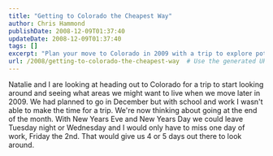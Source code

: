 ```yaml
---
title: "Getting to Colorado the Cheapest Way"
author: Chris Hammond
publishDate: 2008-12-09T01:37:40
updateDate: 2008-12-09T01:37:40
tags: []
excerpt: "Plan your move to Colorado in 2009 with a trip to explore potential areas to live. Consider visiting by the end of the month for a 4-5 day excursion."
url: /2008/getting-to-colorado-the-cheapest-way  # Use the generated URL with year
---
```

Natalie and I are looking at heading out to Colorado for a trip to start looking around and seeing what areas we might want to live when we move later in 2009. We had planned to go in December but with school and work I wasn't able to make the time for a trip. We're now thinking about going at the end of the month. With New Years Eve and New Years Day we could leave Tuesday night or Wednesday and I would only have to miss one day of work, Friday the 2nd. That would give us 4 or 5 days out there to look around.


